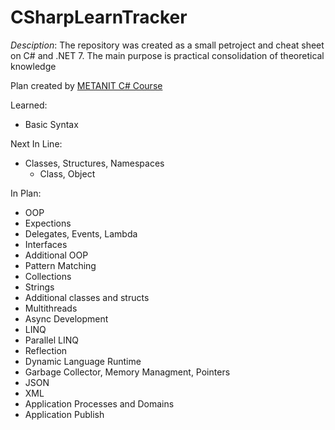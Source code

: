 # CSharpLearnTracker

*Desciption*: The repository was created as a small petroject and cheat sheet on C# and .NET 7. The main purpose is practical consolidation of theoretical knowledge

Plan created by <a href="https://metanit.com/sharp/tutorial/">METANIT C# Course</a>

Learned:
- Basic Syntax

Next In Line:
- Classes, Structures, Namespaces
    - Class, Object

In Plan:
- OOP
- Expections
- Delegates, Events, Lambda
- Interfaces
- Additional OOP
- Pattern Matching
- Collections
- Strings
- Additional classes and structs
- Multithreads
- Async Development
- LINQ
- Parallel LINQ
- Reflection
- Dynamic Language Runtime
- Garbage Collector, Memory Managment, Pointers
- JSON
- XML
- Application Processes and Domains
- Application Publish
